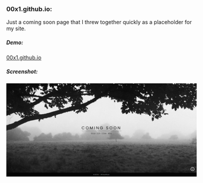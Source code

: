 ### 00x1.github.io:
Just a coming soon page that I threw together quickly as a placeholder for my site.

##### Demo:
<a href="https://00x1.github.io">00x1.github.io</a>

##### Screenshot:
![Screenshot of my Coming Soon Page](./assets/img/coming-soon-page-screenshot.png "Screenshot of my Coming Soon Page")
